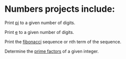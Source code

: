 # Numbers projects include:
Print [pi](../master/Pi_C++.cpp) to a given number of digits.

Print [e](../master/e_C++.cpp) to a given number of digits.

Print the [fibonacci](../master/fibonacci.cpp) sequence or nth term of the sequence. 

Determine the [prime factors](../master/findPrimeFactors.cpp) of a given integer.